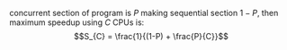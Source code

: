 concurrent section of program is $P$ making sequential section $1−P$, then maximum speedup using $C$ CPUs is:
$$S_{C} = \frac{1}{(1-P) + \frac{P}{C}}$$



